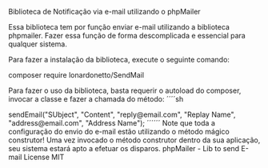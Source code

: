 Biblioteca de Notificação via e-mail utilizando o phpMailer

Essa biblioteca tem por função enviar e-mail utilizando a biblioteca phpmailer. Fazer essa função de forma descomplicada e essencial para qualquer sistema.

Para fazer a instalação da biblioteca, execute o seguinte comando:

composer require lonardonetto/SendMail

Para fazer o uso da biblioteca, basta requerir o autoload do composer, invocar a classe e fazer a chamada do método:
´´´´sh
<?php

require __DIR__ . '/vendor/autoload.php';

USE Notification\Email;

$email = new Email(2, "mail.host.com", "your@email.com", "your-pass", "smtp secure (tls/ssl)", "port (587)",
    "from@email.com", "From Name");

$email->sendEmail("SUbject", "Content", "reply@email.com", "Replay Name", "address@email.com", "Address Name");
´´´´´´
Note que toda a configuração do envio do e-mail estão utilizando o método mágico construtor! Uma vez invocado o método construtor dentro da sua aplicação, seu sistema estará apto a efetuar os disparos.

phpMailer - Lib to send E-mail
License
MIT
